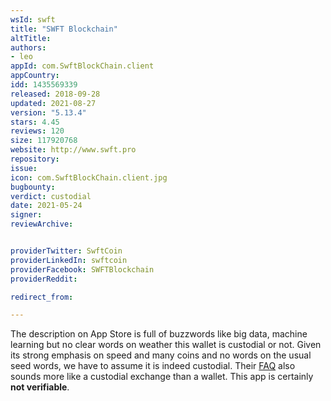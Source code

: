 ```yaml
---
wsId: swft
title: "SWFT Blockchain"
altTitle: 
authors:
- leo
appId: com.SwftBlockChain.client
appCountry: 
idd: 1435569339
released: 2018-09-28
updated: 2021-08-27
version: "5.13.4"
stars: 4.45
reviews: 120
size: 117920768
website: http://www.swft.pro
repository: 
issue: 
icon: com.SwftBlockChain.client.jpg
bugbounty: 
verdict: custodial
date: 2021-05-24
signer: 
reviewArchive:


providerTwitter: SwftCoin
providerLinkedIn: swftcoin
providerFacebook: SWFTBlockchain
providerReddit: 

redirect_from:

---
```


The description on App Store is full of buzzwords like big data, machine
learning but no clear words on weather this wallet is custodial or not. Given
its strong emphasis on speed and many coins and no words on the usual seed words,
we have to assume it is indeed custodial. Their [FAQ](https://www.swft.pro/#/FAQ)
also sounds more like a custodial exchange than a wallet. This app is certainly
**not verifiable**.
